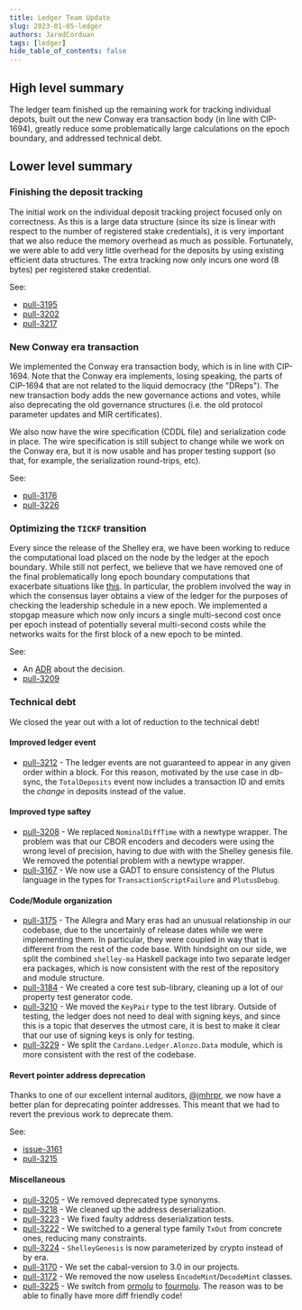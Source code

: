 ```yaml
---
title: Ledger Team Update
slug: 2023-01-05-ledger
authors: JaredCorduan
tags: [ledger]
hide_table_of_contents: false
---
```


## High level summary

The ledger team finished up the remaining work for tracking individual depots,
built out the new Conway era transaction body (in line with CIP-1694),
greatly reduce some problematically large calculations on the epoch boundary,
and addressed technical debt.

## Lower level summary

### Finishing the deposit tracking

The initial work on the individual deposit tracking project focused only on correctness.
As this is a large data structure
(since its size is linear with respect to the number of registered stake credentials),
it is very important that we also reduce the memory overhead as much as possible.
Fortunately, we were able to add very little overhead for the deposits by using existing
efficient data structures. The extra tracking now only incurs one word (8 bytes)
per registered stake credential.

See:
* [pull-3195]
* [pull-3202]
* [pull-3217]

### New Conway era transaction

We implemented the Conway era transaction body, which is in line with CIP-1694.
Note that the Conway era implements, losing speaking, the parts of CIP-1694 that are not
related to the liquid democracy (the "DReps").
The new transaction body adds the new governance actions and votes,
while also deprecating the old governance structures
(i.e. the old protocol parameter updates and MIR certificates).

We also now have the wire specification (CDDL file) and serialization code in place.
The wire specification is still subject to change while we work on the Conway era,
but it is now usable and has proper testing support
(so that, for example, the serialization round-trips, etc).

See:
* [pull-3176]
* [pull-3226]

### Optimizing the `TICKF` transition

Every since the release of the Shelley era, we have been working to reduce the computational load
placed on the node by the ledger at the epoch boundary.
While still not perfect, we believe that we have removed one of the final problematically long
epoch boundary computations that exacerbate situations like
[this](https://github.com/input-output-hk/cardano-node/issues/4421).
In particular, the problem involved the way in which the consensus layer obtains a view of the
ledger for the purposes of checking the leadership schedule in a new epoch.
We implemented a stopgap measure which now only incurs a single multi-second cost once per epoch
instead of potentially several multi-second costs while the networks waits for the first block
of a new epoch to be minted.

See:
* An [ADR](https://github.com/input-output-hk/cardano-ledger/blob/ea48d4815946c4f35239eb41815fe06cd6ffec2e/docs/adr/2022-12-12_007-optimize-ledger-view.md) about the decision.
* [pull-3209]

### Technical debt

We closed the year out with a lot of reduction to the technical debt!

#### Improved ledger event

* [pull-3212] - The ledger events are not guaranteed to appear in any given order within a block.
  For this reason, motivated by the use case in db-sync, the `TotalDeposits` event now
  includes a transaction ID and emits the _change_ in deposits instead of the value.

#### Improved type saftey

* [pull-3208] - We replaced `NominalDiffTime` with a newtype wrapper. The problem was that our CBOR
  encoders and decoders were using the wrong level of precision, having to due with with
  the Shelley genesis file. We removed the potential problem with a newtype wrapper.
* [pull-3167] - We now use a GADT to ensure consistency of the Plutus language in the types
  for `TransactionScriptFailure` and `PlutusDebug`.

#### Code/Module organization

* [pull-3175] - The Allegra and Mary eras had an unusual relationship in our codebase,
  due to the uncertainly of release dates while we were implementing them.
  In particular, they were coupled in way that is different from the rest of the code base.
  With hindsight on our side, we split the combined `shelley-ma` Haskell package into two
  separate ledger era packages, which is now consistent with the rest of the repository
  and module structure.
* [pull-3184] - We created a core test sub-library, cleaning up a lot of our property test
  generator code.
* [pull-3210] - We moved the `KeyPair` type to the test library. Outside of testing,
  the ledger does not need to deal with signing keys, and since this is a topic that
  deserves the utmost care, it is best to make it clear that our use of signing keys
  is only for testing.
* [pull-3229] - We split the `Cardano.Ledger.Alonzo.Data` module, which is more consistent with the rest
  of the codebase.

#### Revert pointer address deprecation

Thanks to one of our excellent internal auditors,
[@jmhrpr](https://github.com/jmhrpr),
we now have a better plan for deprecating pointer addresses.
This meant that we had to revert the previous work to deprecate them.

See:
* [issue-3161]
* [pull-3215]

#### Miscellaneous

* [pull-3205] - We removed deprecated type synonyms.
* [pull-3218] - We cleaned up the address deserialization.
* [pull-3223] - We fixed faulty address deserialization tests.
* [pull-3222] - We switched to a general type family `TxOut` from concrete ones,
  reducing many constraints.
* [pull-3224] - `ShelleyGenesis` is now parameterized by crypto instead of by era.
* [pull-3170] - We set the cabal-version to 3.0 in our projects.
* [pull-3172] - We removed the now useless `EncodeMint`/`DecodeMint` classes.
* [pull-3225] - We switch from [ormolu](https://hackage.haskell.org/package/ormolu) to 
  [fourmolu](https://hackage.haskell.org/package/fourmolu).
  The reason was to be able to finally have more diff friendly code!

[issue-3161]: https://github.com/input-output-hk/cardano-ledger/issues/3161
[pull-3175]: https://github.com/input-output-hk/cardano-ledger/pull/3175
[pull-3176]: https://github.com/input-output-hk/cardano-ledger/pull/3176
[pull-3184]: https://github.com/input-output-hk/cardano-ledger/pull/3184
[pull-3195]: https://github.com/input-output-hk/cardano-ledger/pull/3195
[pull-3202]: https://github.com/input-output-hk/cardano-ledger/pull/3202
[pull-3205]: https://github.com/input-output-hk/cardano-ledger/pull/3205
[pull-3208]: https://github.com/input-output-hk/cardano-ledger/pull/3208
[pull-3209]: https://github.com/input-output-hk/cardano-ledger/pull/3209
[pull-3210]: https://github.com/input-output-hk/cardano-ledger/pull/3210
[pull-3212]: https://github.com/input-output-hk/cardano-ledger/pull/3212
[pull-3214]: https://github.com/input-output-hk/cardano-ledger/pull/3214
[pull-3215]: https://github.com/input-output-hk/cardano-ledger/pull/3215
[pull-3217]: https://github.com/input-output-hk/cardano-ledger/pull/3217
[pull-3218]: https://github.com/input-output-hk/cardano-ledger/pull/3218
[pull-3222]: https://github.com/input-output-hk/cardano-ledger/pull/3222
[pull-3223]: https://github.com/input-output-hk/cardano-ledger/pull/3223
[pull-3224]: https://github.com/input-output-hk/cardano-ledger/pull/3224
[pull-3225]: https://github.com/input-output-hk/cardano-ledger/pull/3225
[pull-3226]: https://github.com/input-output-hk/cardano-ledger/pull/3226
[pull-3229]: https://github.com/input-output-hk/cardano-ledger/pull/3229
[pull-3167]: https://github.com/input-output-hk/cardano-ledger/pull/3167
[pull-3170]: https://github.com/input-output-hk/cardano-ledger/pull/3170
[pull-3172]: https://github.com/input-output-hk/cardano-ledger/pull/3172
